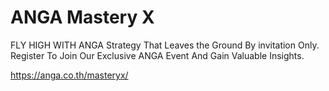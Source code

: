 # ANGA Mastery X

FLY HIGH WITH ANGA Strategy That Leaves the Ground
By invitation Only. Register To Join Our Exclusive ANGA Event And Gain Valuable Insights.

https://anga.co.th/masteryx/
